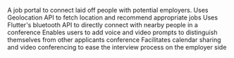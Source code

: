 A job portal to connect laid off people with potential employers.
Uses Geolocation API to fetch location and recommend appropriate jobs
Uses Flutter's bluetooth API to directly connect with nearby people in a conference
Enables users to add voice and video prompts to distinguish themselves from other applicants conference
Facilitates calendar sharing and video conferencing to ease the interview process on the employer side
